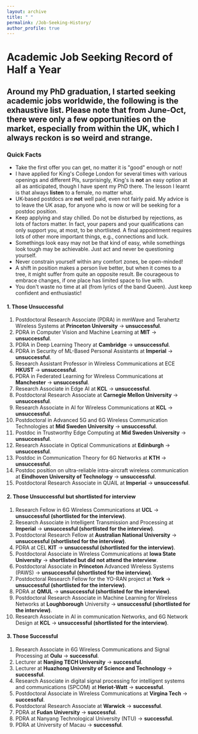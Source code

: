```yaml
---
layout: archive
title: " "
permalink: /Job-Seeking-History/
author_profile: true
---
```


# Academic Job Seeking Record of Half a Year
## Around my PhD graduation, I started seeking academic jobs worldwide, the following is the exhaustive list. Please note that from June-Oct, there were only a few opportunities on the market, especially from within the UK, which I always reckon is so weird and strange. 
### Quick Facts

* Take the first offer you can get, no matter it is "good" enough or not!
* I have applied for King's College London for several times with various openings and different PIs, surprisingly, King's is **not** an easy option at all as anticipated, though I have spent my PhD there. The lesson I learnt is that always **listen** to a female, no matter what.
* UK-based postdocs are **not** well paid, even not fairly paid. My advice is to leave the UK asap, for anyone who is now or will be seeking for a postdoc position.
* Keep applying and stay chilled. Do not be disturbed by rejections, as lots of factors matter. In fact, your papers and your qualifications can only support you, at most, to be shortlisted. A final appointment requires lots of other more important things, e.g., connections and luck.
* Somethings look easy may not be that kind of easy, while somethings look tough may be achievable. Just act and never be questioning yourself.
* Never constrain yourself within any comfort zones, be open-minded!
* A shift in position makes a person live better, but when it comes to a tree, it might suffer from quite an opposite result. Be courageous to embrace changes, if one place has limited space to live with.
* You don't waste no time at all (from lyrics of the band Queen). Just keep confident and enthusiastic! 

#### 1. Those Unsuccessful
1. Postdoctoral Research Associate (PDRA) in mmWave and Terahertz Wireless Systems at **Princeton University** $\rightarrow$ **unsuccessful**. 
2. PDRA in Computer Vision and Machine Learning at **MIT** $\rightarrow$ **unsuccessful**. 
3. PDRA in Deep Learning Theory at **Cambridge** $\rightarrow$ **unsuccessful**. 
4. PDRA in Security of ML-Based Personal Assistants at **Imperial** $\rightarrow$ **unsuccessful**. 
5. Research Assistant Professor in Wireless Communications at ECE **HKUST** $\rightarrow$ **unsuccessful**. 
6. PDRA in Federated Learning for Wireless Communications at **Manchester** $\rightarrow$ **unsuccessful**. 
7. Research Associate in Edge AI at **KCL** $\rightarrow$ **unsuccessful**.
8. Postdoctoral Research Associate at **Carnegie Mellon University** $\rightarrow$ **unsuccessful**.
9. Research Associate in AI for Wireless Communications at **KCL** $\rightarrow$ **unsuccessful**.
10. Postdoctoral in Advanced 5G and 6G Wireless Communication Technologies at **Mid Sweden University** $\rightarrow$ **unsuccessful**.
11. Postdoc in Trustworthy Edge Computing at **Mid Sweden University** $\rightarrow$ **unsuccessful**.
12. Research Associate in Optical Communications at **Edinburgh** $\rightarrow$ **unsuccessful**.
13. Postdoc in Communication Theory for 6G Networks at **KTH** $\rightarrow$ **unsuccessful**.
14. Postdoc position on ultra-reliable intra-aircraft wireless communication at **Eindhoven University of Technology** $\rightarrow$ **unsuccessful**.
15. Postdoctoral Research Associate in QUAIL at **Imperial** $\rightarrow$ **unsuccessful**.

#### 2. Those Unsuccessful but shortlisted for interview
1. Research Fellow in 6G Wireless Communications at **UCL** $\rightarrow$ **unsuccessful (shortlisted for the interview)**.
2. Research Associate in Intelligent Transmission and Processing at **Imperial** $\rightarrow$ **unsuccessful (shortlisted for the interview)**.
3. Postdoctoral Research Fellow at **Australian National University** $\rightarrow$ **unsuccessful (shortlisted for the interview)**.
4. PDRA at CEL **KIT** $\rightarrow$ **unsuccessful (shortlisted for the interview)**.
5. Postdoctoral Associate in Wireless Communications at **Iowa State University** $\rightarrow$ **shortlisted but did not attend the interview**.
6. Postdoctoral Associate in **Princeton** Advanced Wireless Systems (PAWS) $\rightarrow$ **unsuccessful (shortlisted for the interview)**.
7. Postdoctoral Research Fellow for the YO-RAN project at **York** $\rightarrow$ **unsuccessful (shortlisted for the interview)**.
8. PDRA at **QMUL** $\rightarrow$ **unsuccessful (shortlisted for the interview)**.
9. Postdoctoral Research Associate in Machine Learning for Wireless Networks at **Loughborough** University $\rightarrow$ **unsuccessful (shortlisted for the interview)**.
10. Research Associate in AI in communication Networks, and 6G Network Design at **KCL** $\rightarrow$ **unsuccessful (shortlisted for the interview)**.

#### 3. Those Successful
1. Research Associate in 6G Wireless Communications and Signal Processing at **Oulu** $\rightarrow$ **successful**.
2. Lecturer at **Nanjing TECH University** $\rightarrow$ **successful**.
3. Lecturer at **Huazhong University of Science and Technology** $\rightarrow$ **successful**.
4. Research Associate in digital signal processing for intelligent systems and communications (SPCOM) at **Heriot-Watt** $\rightarrow$ **successful**.
5. Postdoctoral Associate in Wireless Communications at **Virgina Tech** $\rightarrow$ **successful**.
6. Postdoctoral Research Associate at **Warwick** $\rightarrow$ **successful**.
7. PDRA at **Fudan** **University** $\rightarrow$ **successful**.
8. PDRA at Nanyang Technological University (NTU) $\rightarrow$ **successful**.
9. PDRA at University of Macau $\rightarrow$ **successful**.




<script type="text/javascript">
  var GOOG_FIXURL_LANG = 'en';
  var GOOG_FIXURL_SITE = '{{ site.url }}'
</script>
<script type="text/javascript"
  src="//linkhelp.clients.google.com/tbproxy/lh/wm/fixurl.js">
</script>